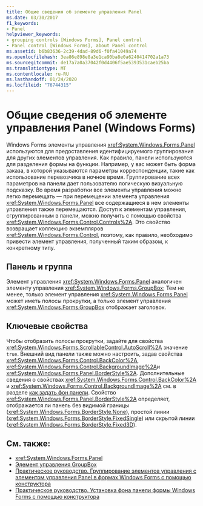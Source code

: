 ```yaml
---
title: Общие сведения об элементе управления Panel
ms.date: 03/30/2017
f1_keywords:
- Panel
helpviewer_keywords:
- grouping controls [Windows Forms], Panel control
- Panel control [Windows Forms], about Panel control
ms.assetid: b6b83636-2c39-4dad-89d6-f0fa41049a74
ms.openlocfilehash: 3ea86e898e8a3e1ca90ba8e0a6240414702a1a73
ms.sourcegitcommit: de17a7a0a37042f0d4406f5ae5393531caeb25ba
ms.translationtype: MT
ms.contentlocale: ru-RU
ms.lasthandoff: 01/24/2020
ms.locfileid: "76744315"
---
```

# <a name="panel-control-overview-windows-forms"></a>Общие сведения об элементе управления Panel (Windows Forms)
Windows Forms элементы управления <xref:System.Windows.Forms.Panel> используются для предоставления идентифицируемого группирования для других элементов управления. Как правило, панели используются для разделения формы на функции. Например, у вас может быть форма заказа, в которой указываются параметры корреспонденции, такие как использование перевозчика в ночное время. Группирование всех параметров на панели дает пользователю логическую визуальную подсказку. Во время разработки все элементы управления можно легко перемещать — при перемещении элемента управления <xref:System.Windows.Forms.Panel> все содержащиеся в нем элементы управления также перемещаются. Доступ к элементам управления, сгруппированным в панели, можно получить с помощью свойства <xref:System.Windows.Forms.Control.Controls%2A>. Это свойство возвращает коллекцию экземпляров <xref:System.Windows.Forms.Control>, поэтому, как правило, необходимо привести элемент управления, полученный таким образом, к конкретному типу.  
  
## <a name="panel-versus-groupbox"></a>Панель и группа  
 Элемент управления <xref:System.Windows.Forms.Panel> аналогичен элементу управления <xref:System.Windows.Forms.GroupBox>; Тем не менее, только элемент управления <xref:System.Windows.Forms.Panel> может иметь полосы прокрутки, а только элемент управления <xref:System.Windows.Forms.GroupBox> отображает заголовок.  
  
## <a name="key-properties"></a>Ключевые свойства  
 Чтобы отобразить полосы прокрутки, задайте для свойства <xref:System.Windows.Forms.ScrollableControl.AutoScroll%2A> значение `true`. Внешний вид панели также можно настроить, задав свойства <xref:System.Windows.Forms.Control.BackColor%2A>, <xref:System.Windows.Forms.Control.BackgroundImage%2A>и <xref:System.Windows.Forms.Panel.BorderStyle%2A>. Дополнительные сведения о свойствах <xref:System.Windows.Forms.Control.BackColor%2A> и <xref:System.Windows.Forms.Control.BackgroundImage%2A> см. в разделе [как задать фон панели](how-to-set-the-background-of-a-windows-forms-panel.md). Свойство <xref:System.Windows.Forms.Panel.BorderStyle%2A> определяет, отображается ли панель без видимой границы (<xref:System.Windows.Forms.BorderStyle.None>), простой линии (<xref:System.Windows.Forms.BorderStyle.FixedSingle>) или скрытой линии (<xref:System.Windows.Forms.BorderStyle.Fixed3D>).  
  
## <a name="see-also"></a>См. также:

- <xref:System.Windows.Forms.Panel>
- [Элемент управления GroupBox](groupbox-control-windows-forms.md)
- [Практическое руководство. Группирование элементов управления с элементом управления Panel в формах Windows Forms с помощью конструктора](group-controls-with-wf-panel-control-using-the-designer.md)
- [Практическое руководство. Установка фона панели формы Windows Forms с помощью конструктора](how-to-set-the-background-of-a-windows-forms-panel-using-the-designer.md)
